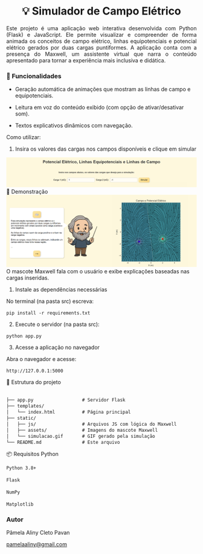 <h1 align="center">💡 Simulador de Campo Elétrico</h1>

<p align="justify">
Este projeto é uma aplicação web interativa desenvolvida com Python (Flask) e JavaScript. Ele permite visualizar e compreender de forma animada os conceitos de campo elétrico, linhas equipotenciais e potencial elétrico gerados por duas cargas puntiformes. A aplicação conta com a presença do Maxwell, um assistente virtual que narra o conteúdo apresentado para tornar a experiência mais inclusiva e didática.
</p>



### 🧠 Funcionalidades

- Geração automática de animações que mostram as linhas de campo e equipotenciais.

- Leitura em voz do conteúdo exibido (com opção de ativar/desativar som).

- Textos explicativos dinâmicos com navegação.

Como utilizar:
1. Insira os valores das cargas nos campos disponíveis e clique em simular
<img src="src/static/assets/img2.png">
📸 Demonstração
<img src="src/static/assets/image.png">
O mascote Maxwell fala com o usuário e exibe explicações baseadas nas cargas inseridas.

1. Instale as dependências necessárias

No terminal (na pasta src) escreva:
```
pip install -r requirements.txt
```

2.  Execute o servidor (na pasta src):

```
python app.py
```

3. Acesse a aplicação no navegador

Abra o navegador e acesse:

```
http://127.0.0.1:5000
```

📁 Estrutura do projeto

```

├── app.py                  # Servidor Flask
├── templates/
│   └── index.html          # Página principal
├── static/
│   ├── js/                 # Arquivos JS com lógica do Maxwell
│   ├── assets/             # Imagens do mascote Maxwell
│   └── simulacao.gif       # GIF gerado pela simulação
└── README.md               # Este arquivo
```

📦 Requisitos Python

    Python 3.8+

    Flask

    NumPy

    Matplotlib


### Autor

<p>Pâmela Aliny Cleto Pavan</p>

pamelaaliny@gmail.com